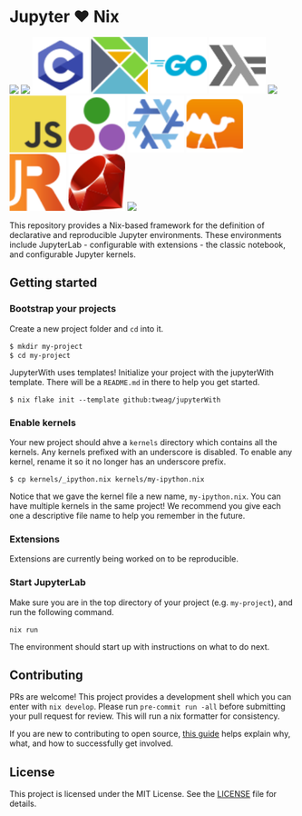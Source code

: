 # Jupyter :heart: Nix

<p float="left">
  <img src="kernels/ansible/logo64.png" width="100" />
  <img src="kernels/bash/logo64.png" width="100" />
  <img src="kernels/c/logo64.png" width="100" />
  <!-- <img src="kernels/cpp/logo64.png" width="100" /> -->
  <img src="kernels/elm/logo64.png" width="100" />
  <img src="kernels/go/logo64.png" width="100" />
  <img src="kernels/ihaskell/logo64.png" width="100" />
  <img src="kernels/ipython/logo64.png" width="100" />
  <img src="kernels/javascript/logo64.png" width="100" />
  <img src="kernels/julia/logo64.png" width="100" />
  <img src="kernels/nix/logo64.png" width="100" />
  <img src="kernels/ocaml/logo64.png" width="100" />
  <img src="kernels/r/logo64.png" width="100" />
  <img src="kernels/ruby/logo64.png" width="100" />
  <img src="kernels/rust/logo64.png" width="100" />
</p>


This repository provides a Nix-based framework for the definition of
declarative and reproducible Jupyter environments. These environments
include JupyterLab - configurable with extensions - the classic notebook,
and configurable Jupyter kernels.


## Getting started


### Bootstrap your projects

Create a new project folder and `cd` into it.

```shell
$ mkdir my-project
$ cd my-project
```

JupyterWith uses templates! Initialize your project with the jupyterWith template. There will be a `README.md` in there to help you get started.

```shell
$ nix flake init --template github:tweag/jupyterWith
```

### Enable kernels

Your new project should ahve a `kernels` directory which contains all the kernels. Any kernels prefixed with an underscore is disabled. To enable any kernel, rename it so it no longer has an underscore prefix.

```shell
$ cp kernels/_ipython.nix kernels/my-ipython.nix
```

Notice that we gave the kernel file a new name, `my-ipython.nix`. You can have multiple kernels in the same project! We recommend you give each one a descriptive file name to help you remember in the future.

### Extensions

Extensions are currently being worked on to be reproducible.

### Start JupyterLab

Make sure you are in the top directory of your project (e.g. `my-project`), and run the following command.

```shell
nix run
```

The environment should start up with instructions on what to do next.

## Contributing

PRs are welcome! This project provides a development shell which you can enter with `nix develop`. Please run `pre-commit run -all` before submitting your pull request for review. This will run a nix formatter for consistency.

If you are new to contributing to open source, [this guide](https://opensource.guide/how-to-contribute/) helps explain why, what, and how to successfully get involved.

## License

This project is licensed under the MIT License. See the [LICENSE](LICENSE) file for details.
